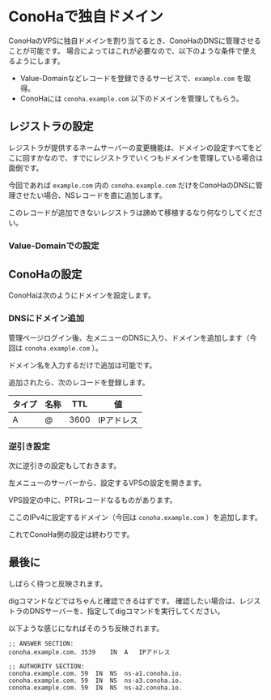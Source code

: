 # ConoHaで独自ドメイン

ConoHaのVPSに独自ドメインを割り当てるとき、ConoHaのDNSに管理させることが可能です。
場合によってはこれが必要なので、以下のような条件で使えるようにします。

* Value-Domainなどレコードを登録できるサービスで、`example.com` を取得。
* ConoHaには `conoha.example.com` 以下のドメインを管理してもらう。

## レジストラの設定

レジストラが提供するネームサーバーの変更機能は、ドメインの設定すべてをどこに回すかなので、すでにレジストラでいくつもドメインを管理している場合は面倒です。

今回であれば `example.com` 内の `conoha.example.com` だけをConoHaのDNSに管理させたい場合、NSレコードを直に追加します。

このレコードが追加できないレジストラは諦めて移植するなり何なりしてください。

### Value-Domainでの設定

## ConoHaの設定

ConoHaは次のようにドメインを設定します。

### DNSにドメイン追加

管理ページログイン後、左メニューのDNSに入り、ドメインを追加します（今回は `conoha.example.com` ）。

ドメイン名を入力するだけで追加は可能です。

追加されたら、次のレコードを登録します。

| タイプ | 名称 | TTL | 値 |
|--------|------|-----|----|
| A      | @    | 3600 | IPアドレス |

### 逆引き設定

次に逆引きの設定もしておきます。

左メニューのサーバーから、設定するVPSの設定を開きます。

VPS設定の中に、PTRレコードなるものがあります。

ここのIPv4に設定するドメイン（今回は `conoha.example.com` ）を追加します。

これでConoHa側の設定は終わりです。

## 最後に

しばらく待つと反映されます。

digコマンドなどではちゃんと確認できるはずです。
確認したい場合は、レジストラのDNSサーバーを、指定してdigコマンドを実行してください。

以下ような感じになればそのうち反映されます。

```
;; ANSWER SECTION:
conoha.example.com.	3539	IN	A	IPアドレス

;; AUTHORITY SECTION:
conoha.example.com.	59	IN	NS	ns-a1.conoha.io.
conoha.example.com.	59	IN	NS	ns-a3.conoha.io.
conoha.example.com.	59	IN	NS	ns-a2.conoha.io.
```
